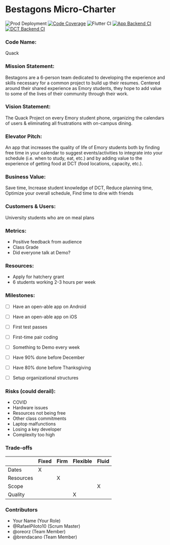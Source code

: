 # Bestagons Micro-Charter

![Prod Deployment](https://github.com/Bestagons/quack/actions/workflows/deploy_prod.yml/badge.svg)
[![Code Coverage](https://codecov.io/gh/Bestagons/quack/branch/production/graph/badge.svg?token=5P5LCVSM2V)](https://codecov.io/gh/Bestagons/quack)
![Flutter CI](https://github.com/Bestagons/quack/actions/workflows/flutter_ci.yml/badge.svg)
[![App Backend CI](https://github.com/Bestagons/quack/actions/workflows/app_backend_CI.yml/badge.svg)](https://github.com/Bestagons/quack/actions/workflows/app_backend_CI.yml)
[![DCT Backend CI](https://github.com/Bestagons/quack/actions/workflows/dct_backend_CI.yml/badge.svg)](https://github.com/Bestagons/quack/actions/workflows/dct_backend_CI.yml)

### Code Name:

Quack

### Mission Statement:

Bestagons are a 6-person team dedicated to developing the experience and skills necessary for a common project to build up their resumes. Centered around their shared experience as Emory students, they hope to add value to some of the lives of their community through their work.

### Vision Statement:

The Quack Project on every Emory student phone, organizing the calendars of users & eliminating all frustrations with on-campus dining.

### Elevator Pitch:

An app that increases the quality of life of Emory students both by finding free time in your calendar to suggest events/activities to integrate into your schedule (i.e. when to study, eat, etc.) and by adding value to the experience of getting food at DCT (food locations, capacity, etc.).

### Business Value:

Save time, Increase student knowledge of DCT, Reduce planning time, Optimize your overall schedule, Find time to dine with friends

### Customers & Users:

University students who are on meal plans

### Metrics:
- Positive feedback from audience
- Class Grade
- Did everyone talk at Demo?

### Resources:

- Apply for hatchery grant
- 6 students working 2-3 hours per week


### Milestones:

- [ ] Have an open-able app on Android
- [ ] Have an open-able app on iOS
- [ ] First test passes
- [ ] First-time pair coding
- [ ] Something to Demo every week
- [ ] Have 90% done before December
- [ ] Have 80% done before Thanksgiving
- [ ] Setup organizational structures


### Risks (could derail):

- COVID
- Hardware issues
- Resources not being free
- Other class commitments
- Laptop malfunctions
- Losing a key developer
- Complexity too high

### Trade-offs

|           | Fixed | Firm | Flexible | Fluid |
|-----------|-------|------|----------|-------|
| Dates     |   X   |      |          |       |
| Resources |       |  X   |          |       |
| Scope     |       |      |          |   X   |
| Quality   |       |      |     X    |       |

### Contributors

- Your Name (Your Role)
- @RafaelPiloto10 (Scrum Master)
- @oreorz (Team Member)
- @brendacano (Team Member)
